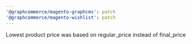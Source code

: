 ```yaml
---
'@graphcommerce/magento-graphcms': patch
'@graphcommerce/magento-wishlist': patch
---
```


Lowest product price was based on regular_price instead of final_price
